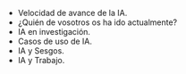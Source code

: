 - Velocidad de avance de la IA.
- ¿Quién de vosotros os ha ido actualmente?
- IA en investigación.
- Casos de uso de IA.
- IA y Sesgos.
- IA y Trabajo.